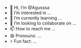 - 👋 Hi, I’m @Agusssa
- 👀 I’m interested in ...
- 🌱 I’m currently learning ...
- 💞️ I’m looking to collaborate on ...
- 📫 How to reach me ...
- 😄 Pronouns: ...
- ⚡ Fun fact: ...

<!---
Agusssa/Agusssa is a ✨ special ✨ repository because its `README.md` (this file) appears on your GitHub profile.
You can click the Preview link to take a look at your changes.
--->
